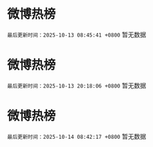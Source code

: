 # 微博热榜

`最后更新时间：2025-10-13 08:45:41 +0800`
暂无数据
<!-- ## 热门搜索 ## 热门话题
暂无数据 -->

# 微博热榜

`最后更新时间：2025-10-13 20:18:06 +0800`
暂无数据
<!-- ## 热门搜索 ## 热门话题
暂无数据 -->

# 微博热榜

`最后更新时间：2025-10-14 08:42:17 +0800`
暂无数据
<!-- ## 热门搜索 ## 热门话题
暂无数据 -->

